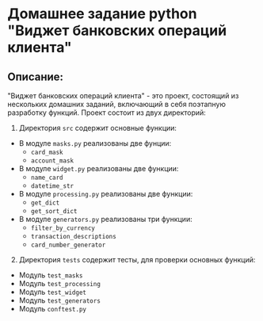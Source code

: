 # Домашнее задание python "Виджет банковских операций клиента"
## Описание:
"Виджет банковских операций клиента" - это проект, состоящий из нескольких домашних заданий, включающий в себя поэтапную разработку функций.
Проект состоит из двух директорий:

  1) Директория `src` содержит основные функции:
  - В модуле `masks.py` реализованы две фунции: 
    - `card_mask` 
    - `account_mask`
  - В модуле `widget.py` реализованы две функции: 
    - `name_card`
    - `datetime_str`
  - В модуле `processing.py` реализованы две функции:
    - `get_dict`
    - `get_sort_dict`
  - В модуле `generators.py` реализованы три функции:
    - `filter_by_currency`
    - `transaction_descriptions`
    - `card_number_generator`
  2) Директория `tests` содержит тесты, для проверки основных функций:
  - Модуль `test_masks`
  - Модуль `test_processing`
  - Модуль `test_widget`
  - Модуль `test_generators`
  - Модуль `conftest.py`
